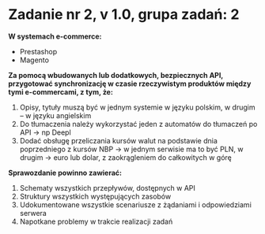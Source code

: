 # Zadanie nr 2, v 1.0, grupa zadań: 2  
**W systemach e-commerce:**
- Prestashop
- Magento

**Za pomocą wbudowanych lub dodatkowych, bezpiecznych API, przygotować synchronizację w czasie rzeczywistym produktów między tymi e-commercami, z tym, że:**

1. Opisy, tytuły muszą być w jednym systemie w języku polskim, w drugim – w języku angielskim
2. Do tłumaczenia należy wykorzystać jeden z automatów do tłumaczeń po API -> np Deepl
3. Dodać obsługę przeliczania kursów walut na podstawie dnia poprzedniego z kursów NBP -> w jednym serwisie ma to być PLN, w drugim -> euro lub dolar, z zaokrągleniem do całkowitych w górę

**Sprawozdanie powinno zawierać:**

1. Schematy wszystkich przepływów, dostępnych w API
2. Struktury wszystkich występujących zasobów
3. Udokumentowane wszystkie scenariusze z żądaniami i odpowiedziami serwera
4. Napotkane problemy w trakcie realizacji zadań   
